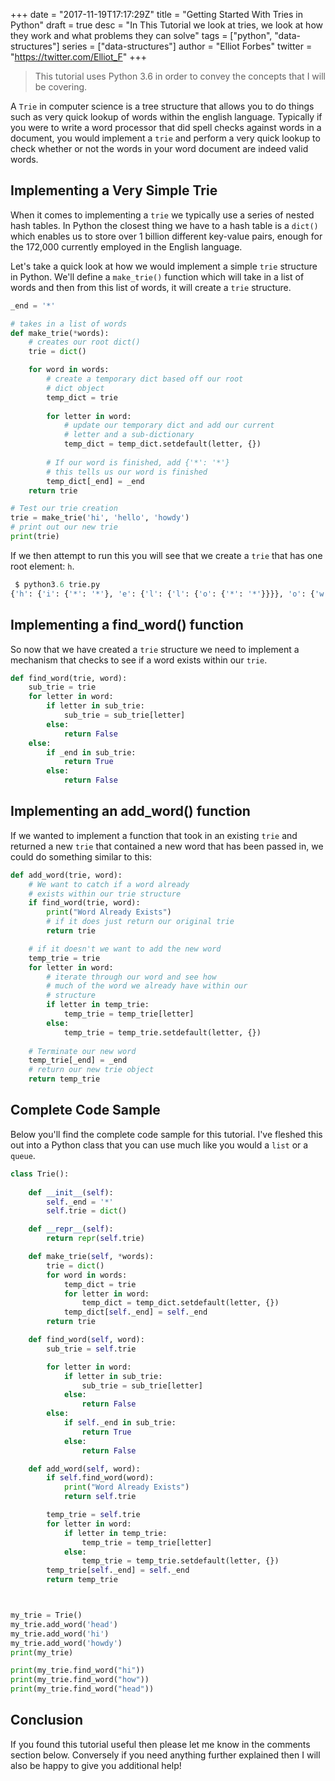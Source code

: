 +++
date = "2017-11-19T17:17:29Z"
title = "Getting Started With Tries in Python"
draft = true
desc = "In This Tutorial we look at tries, we look at how they work and what problems they can solve"
tags = ["python", "data-structures"]
series = ["data-structures"]
author = "Elliot Forbes"
twitter = "https://twitter.com/Elliot_F"
+++

> This tutorial uses Python 3.6 in order to convey the concepts that I will be covering.

A `Trie` in computer science is a tree structure that allows you to do things such as very quick lookup of words within the english language. Typically if you were to write a word processor that did spell checks against words in a document, you would implement a `trie` and perform a very quick lookup to check whether or not the words in your word document are indeed valid words.

## Implementing a Very Simple Trie

When it comes to implementing a `trie` we typically use a series of nested hash tables. In Python the closest thing we have to a hash table is a `dict()` which enables us to store over 1 billion different key-value pairs, enough for the 172,000 currently employed in the English language. 

Let's take a quick look at how we would implement a simple `trie` structure in Python. We'll define a `make_trie()` function which will take in a list of words and then from this list of words, it will create a `trie` structure.

~~~py
_end = '*'

# takes in a list of words
def make_trie(*words):
    # creates our root dict() 
    trie = dict()

    for word in words:
        # create a temporary dict based off our root
        # dict object
        temp_dict = trie
        
        for letter in word:
            # update our temporary dict and add our current
            # letter and a sub-dictionary
            temp_dict = temp_dict.setdefault(letter, {})
        
        # If our word is finished, add {'*': '*'}  
        # this tells us our word is finished
        temp_dict[_end] = _end
    return trie

# Test our trie creation
trie = make_trie('hi', 'hello', 'howdy')
# print out our new trie 
print(trie)
~~~

If we then attempt to run this you will see that we create a `trie` that has one root element: `h`.  

~~~py
 $ python3.6 trie.py
{'h': {'i': {'*': '*'}, 'e': {'l': {'l': {'o': {'*': '*'}}}}, 'o': {'w': {'d': {'y': {'*': '*'}}}}}}
~~~

## Implementing a find_word() function

So now that we have created a `trie` structure we need to implement a mechanism that checks to see if a word exists within our `trie`. 

~~~py
def find_word(trie, word):
    sub_trie = trie
    for letter in word:
        if letter in sub_trie:
            sub_trie = sub_trie[letter]
        else: 
            return False
    else:
        if _end in sub_trie:
            return True
        else:
            return False
~~~

## Implementing an add_word() function

If we wanted to implement a function that took in an existing `trie` and returned a new `trie` that contained a new word that has been passed in, we could do something similar to this: 

~~~py
def add_word(trie, word):
    # We want to catch if a word already
    # exists within our trie structure
    if find_word(trie, word):
        print("Word Already Exists")
        # if it does just return our original trie
        return trie

    # if it doesn't we want to add the new word
    temp_trie = trie
    for letter in word:
        # iterate through our word and see how
        # much of the word we already have within our
        # structure
        if letter in temp_trie:
            temp_trie = temp_trie[letter]
        else:
            temp_trie = temp_trie.setdefault(letter, {})
    
    # Terminate our new word
    temp_trie[_end] = _end
    # return our new trie object
    return temp_trie
~~~


## Complete Code Sample

Below you'll find the complete code sample for this tutorial. I've fleshed this out into a Python class that you can use much like you would a `list` or a `queue`. 

~~~py
class Trie():
    
    def __init__(self):
        self._end = '*'
        self.trie = dict()

    def __repr__(self):
        return repr(self.trie)

    def make_trie(self, *words):
        trie = dict()
        for word in words:
            temp_dict = trie
            for letter in word:
                temp_dict = temp_dict.setdefault(letter, {})
            temp_dict[self._end] = self._end
        return trie

    def find_word(self, word):
        sub_trie = self.trie

        for letter in word:
            if letter in sub_trie:
                sub_trie = sub_trie[letter]
            else: 
                return False
        else:
            if self._end in sub_trie:
                return True
            else:
                return False

    def add_word(self, word):
        if self.find_word(word):
            print("Word Already Exists")
            return self.trie

        temp_trie = self.trie
        for letter in word:
            if letter in temp_trie:
                temp_trie = temp_trie[letter]
            else:
                temp_trie = temp_trie.setdefault(letter, {})
        temp_trie[self._end] = self._end
        return temp_trie



my_trie = Trie()
my_trie.add_word('head')
my_trie.add_word('hi')
my_trie.add_word('howdy')
print(my_trie)

print(my_trie.find_word("hi"))
print(my_trie.find_word("how"))
print(my_trie.find_word("head"))

~~~

## Conclusion

If you found this tutorial useful then please let me know in the comments section below. Conversely if you need anything further explained then I will also be happy to give you additional help!